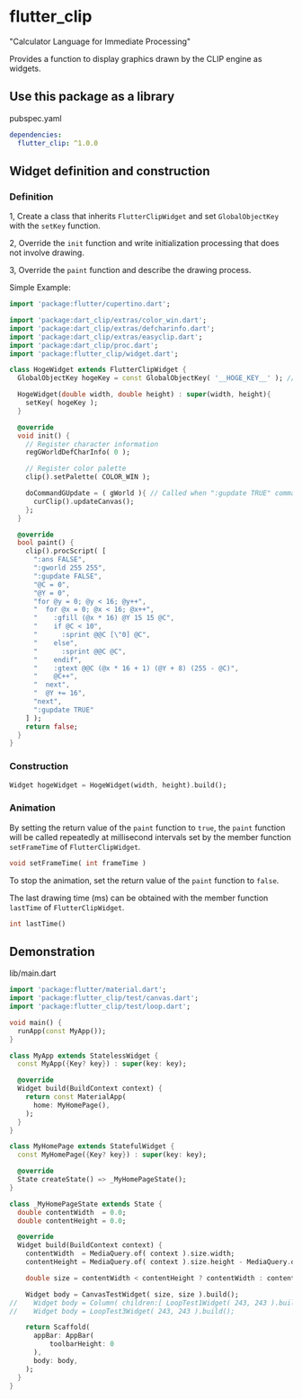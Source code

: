 # flutter_clip

"Calculator Language for Immediate Processing"

Provides a function to display graphics drawn by the CLIP engine as widgets.

## Use this package as a library

pubspec.yaml
```yml
dependencies:
  flutter_clip: ^1.0.0
```

## Widget definition and construction

### Definition

1, Create a class that inherits `FlutterClipWidget` and set `GlobalObjectKey` with the `setKey` function.

2, Override the `init` function and write initialization processing that does not involve drawing.

3, Override the `paint` function and describe the drawing process.

Simple Example:
```dart
import 'package:flutter/cupertino.dart';

import 'package:dart_clip/extras/color_win.dart';
import 'package:dart_clip/extras/defcharinfo.dart';
import 'package:dart_clip/extras/easyclip.dart';
import 'package:dart_clip/proc.dart';
import 'package:flutter_clip/widget.dart';

class HogeWidget extends FlutterClipWidget {
  GlobalObjectKey hogeKey = const GlobalObjectKey( '__HOGE_KEY__' ); // Pass unique value

  HogeWidget(double width, double height) : super(width, height){
    setKey( hogeKey );
  }

  @override
  void init() {
    // Register character information
    regGWorldDefCharInfo( 0 );

    // Register color palette
    clip().setPalette( COLOR_WIN );

    doCommandGUpdate = ( gWorld ){ // Called when ":gupdate TRUE" command is executed
      curClip().updateCanvas();
    };
  }

  @override
  bool paint() {
    clip().procScript( [
      ":ans FALSE",
      ":gworld 255 255",
      ":gupdate FALSE",
      "@C = 0",
      "@Y = 0",
      "for @y = 0; @y < 16; @y++",
      "  for @x = 0; @x < 16; @x++",
      "    :gfill (@x * 16) @Y 15 15 @C",
      "    if @C < 10",
      "      :sprint @@C [\"0] @C",
      "    else",
      "      :sprint @@C @C",
      "    endif",
      "    :gtext @@C (@x * 16 + 1) (@Y + 8) (255 - @C)",
      "    @C++",
      "  next",
      "  @Y += 16",
      "next",
      ":gupdate TRUE"
    ] );
    return false;
  }
}
```

### Construction

```dart
Widget hogeWidget = HogeWidget(width, height).build();
```

### Animation

By setting the return value of the `paint` function to `true`, the `paint` function will be called repeatedly at millisecond intervals set by the member function `setFrameTime` of `FlutterClipWidget`.

```dart
void setFrameTime( int frameTime )
```

To stop the animation, set the return value of the `paint` function to `false`.

The last drawing time (ms) can be obtained with the member function `lastTime` of `FlutterClipWidget`.

```dart
int lastTime()
```

## Demonstration

lib/main.dart
```dart
import 'package:flutter/material.dart';
import 'package:flutter_clip/test/canvas.dart';
import 'package:flutter_clip/test/loop.dart';

void main() {
  runApp(const MyApp());
}

class MyApp extends StatelessWidget {
  const MyApp({Key? key}) : super(key: key);

  @override
  Widget build(BuildContext context) {
    return const MaterialApp(
      home: MyHomePage(),
    );
  }
}

class MyHomePage extends StatefulWidget {
  const MyHomePage({Key? key}) : super(key: key);

  @override
  State createState() => _MyHomePageState();
}

class _MyHomePageState extends State {
  double contentWidth  = 0.0;
  double contentHeight = 0.0;

  @override
  Widget build(BuildContext context) {
    contentWidth  = MediaQuery.of( context ).size.width;
    contentHeight = MediaQuery.of( context ).size.height - MediaQuery.of( context ).padding.top - MediaQuery.of( context ).padding.bottom;

    double size = contentWidth < contentHeight ? contentWidth : contentHeight;

    Widget body = CanvasTestWidget( size, size ).build();
//    Widget body = Column( children:[ LoopTest1Widget( 243, 243 ).build(), LoopTest2Widget( 243, 243 ).build() ] );
//    Widget body = LoopTest3Widget( 243, 243 ).build();

    return Scaffold(
      appBar: AppBar(
          toolbarHeight: 0
      ),
      body: body,
    );
  }
}
```
